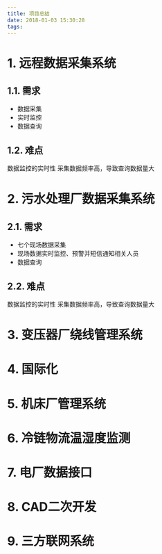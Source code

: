 ```yaml
---
title: 项目总结
date: 2018-01-03 15:30:28
tags:
---
```

# 1. 远程数据采集系统

## 1.1. 需求

- 数据采集
- 实时监控
- 数据查询

## 1.2. 难点

数据监控的实时性
采集数据频率高，导致查询数据量大

# 2. 污水处理厂数据采集系统

## 2.1. 需求

- 七个现场数据采集
- 现场数据实时监控、预警并短信通知相关人员
- 数据查询

## 2.2. 难点

数据监控的实时性
采集数据频率高，导致查询数据量大

# 3. 变压器厂绕线管理系统

# 4. 国际化

# 5. 机床厂管理系统

# 6. 冷链物流温湿度监测

# 7. 电厂数据接口

# 8. CAD二次开发

# 9. 三方联网系统




